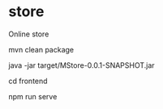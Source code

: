 # store
Online store

mvn clean package

java -jar target/MStore-0.0.1-SNAPSHOT.jar

cd frontend

npm run serve
